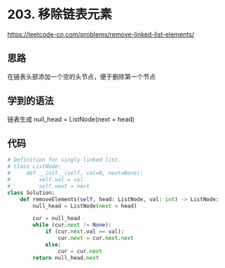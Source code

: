 # 203. 移除链表元素
https://leetcode-cn.com/problems/remove-linked-list-elements/
## 思路
在链表头部添加一个空的头节点，便于删除第一个节点
## 学到的语法
链表生成
null_head = ListNode(next = head)
## 代码
```py
# Definition for singly-linked list.
# class ListNode:
#     def __init__(self, val=0, next=None):
#         self.val = val
#         self.next = next
class Solution:
    def removeElements(self, head: ListNode, val: int) -> ListNode:
        null_head = ListNode(next = head)

        cur = null_head
        while (cur.next != None):
            if (cur.next.val == val):
                cur.next = cur.next.next
            else:
                cur = cur.next
        return null_head.next
```

